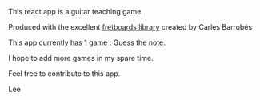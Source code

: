 This react app is a guitar teaching game.

Produced with the excellent [fretboards library](https://github.com/txels/fretboards) created by Carles Barrobés

This app currently has 1 game : Guess the note.

I hope to add more games in my spare time.  

Feel free to contribute to this app.

Lee
